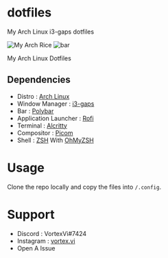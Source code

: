 # dotfiles
My Arch Linux i3-gaps dotfiles

![My Arch  Rice](https://user-images.githubusercontent.com/93326280/175824170-2fcd6e72-1ecc-431c-ae2b-230466740fcc.png)
![bar](https://user-images.githubusercontent.com/93326280/175824308-75f13dcf-6f81-4512-b218-81b404b99fe2.png)


My Arch Linux Dotfiles


## Dependencies

- Distro : [Arch Linux](https://archlinux.org/)
- Window Manager : [i3-gaps](https://github.com/Airblader/i3)
- Bar : [Polybar](https://github.com/polybar/polybar)
- Application Launcher : [Rofi](https://github.com/davatorium/rofi)
- Terminal : [Alcritty](https://github.com/alacritty/alacritty)
- Compositor : [Picom](https://github.com/yshui/picom)
- Shell : [ZSH](https://www.zsh.org/) With [OhMyZSH](https://github.com/ohmyzsh/ohmyzsh)

# Usage 

Clone the repo locally and copy the files into `/.config`.

# Support

- Discord : VortexVi#7424
- Instagram : [vortex.vi](https://www.instagram.com/vortex.vi/)
- Open A Issue

